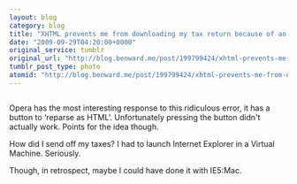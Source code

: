 ```yaml
---
layout: blog
category: blog
title: "XHTML prevents me from downloading my tax return because of an unencoded ampersand."
date: "2009-09-29T04:20:00+0000"
original_service: tumblr
original_url: "http://blog.benward.me/post/199799424/xhtml-prevents-me-from-downloading-my-tax-return"
tumblr_post_type: photo
atomid: "http://blog.benward.me/post/199799424/xhtml-prevents-me-from-downloading-my-tax-return"
---
```

<figure class="photo">
  <img src="http://benward.me/res/tumblr/media/199799424/0.jpg" alt="">
</figure>

Opera has the most interesting response to this ridiculous error, it has a button to ‘reparse as HTML’. Unfortunately pressing the button didn't actually work. Points for the idea though.

How did I send off my taxes? I had to launch Internet Explorer in a Virtual Machine. Seriously.

Though, in retrospect, maybe I could have done it with IE5:Mac.